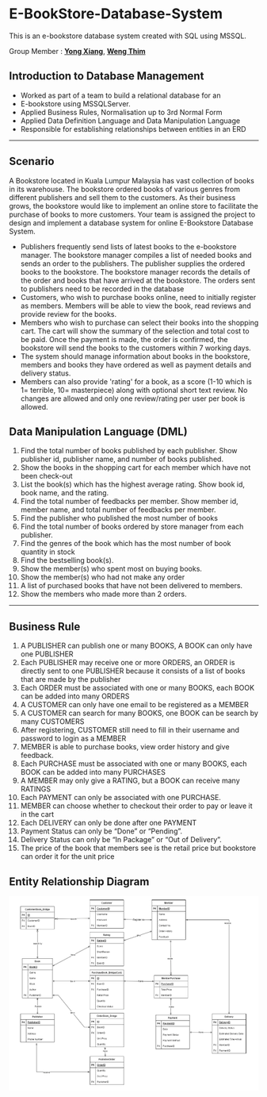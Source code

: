 # E-BookStore-Database-System

This is an e-bookstore database system created with SQL using MSSQL.

Group Member : <a href="https://github.com/AdaMC2212">**Yong Xiang**</a>, <a href="https://github.com/sebasdiii">**Weng Thim**</a> 

## Introduction to Database Management

- Worked as part of a team to build a relational database for an  
- E-bookstore using MSSQLServer. 
- Applied Business Rules, Normalisation up to 3rd Normal Form
- Applied Data Definition Language and Data Manipulation Language
- Responsible for establishing relationships between entities in an ERD

---

## Scenario

A Bookstore located in Kuala Lumpur Malaysia has vast collection of books in its warehouse. The bookstore ordered books of various genres from different publishers and sell them to the customers. As their business grows, the bookstore would like to implement an online store to facilitate the purchase of books to more customers. Your team is assigned the project to design and implement a database system for online E-Bookstore Database System. 


- Publishers frequently send lists of latest books to the e-bookstore manager. The bookstore manager compiles a list of needed books and sends an order to the publishers. The publisher supplies the ordered books to the bookstore. The bookstore manager records the details of the order and books that have arrived at the bookstore. The orders sent to publishers need to be recorded in the database 
- Customers, who wish to purchase books online, need to initially register as members. Members will be able to view the book, read reviews and provide review for the books.
- Members who wish to purchase can select their books into the shopping cart. The cart will show the summary of the selection and total cost to be paid. Once the payment is made, the order is confirmed, the bookstore will send the books to the customers within 7 working days.
- The system should manage information about books in the bookstore, members and books they have ordered as well as payment details and delivery status.
- Members can also provide 'rating' for a book, as a score (1-10 which is 1= terrible, 10= masterpiece) along with optional short text review. No changes are allowed and only one review/rating per user per book is allowed.

## Data Manipulation Language (DML)

1. Find the total number of books published by each publisher. Show publisher id, publisher name, and number of books published.
2. Show the books in the shopping cart for each member which have not been check-out
3. List the book(s) which has the highest average rating. Show book id, book name, and the rating.
4. Find the total number of feedbacks per member. Show member id, member name, and total number of feedbacks per member.
5. Find the publisher who published the most number of books
6. Find the total number of books ordered by store manager from each publisher.
7. Find the genres of the book which has the most number of book quantity in stock
8. Find the bestselling book(s).
9. Show the member(s) who spent most on buying books.
10. Show the member(s) who had not make any order
11. A list of purchased books that have not been delivered to members. 
12. Show the members who made more than 2 orders.

---

## Business Rule

1. A PUBLISHER can publish one or many BOOKS, A BOOK can only have one 
PUBLISHER  
2. Each PUBLISHER may receive one or more ORDERS, an ORDER is directly sent to 
one PUBLISHER because it consists of a list of books that are made by the publisher  
3. Each ORDER must be associated with one or many BOOKS, each BOOK can be added 
into many ORDERS  
4. A CUSTOMER can only have one email to be registered as a MEMBER  
5. A CUSTOMER can search for many BOOKS, one BOOK can be search by many 
CUSTOMERS 
6. After registering, CUSTOMER still need to fill in their username and password to login 
as a MEMBER  
7. MEMBER is able to purchase books, view order history and give feedback.  
8. Each PURCHASE must be associated with one or many BOOKS, each BOOK can be 
added into many PURCHASES 
9. A MEMBER may only give a RATING, but a BOOK can receive many RATINGS  
10. Each PAYMENT can only be associated with one PURCHASE.  
11. MEMBER can choose whether to checkout their order to pay or leave it in the cart 
12. Each DELIVERY can only be done after one PAYMENT  
13. Payment Status can only be “Done” or “Pending”.  
14. Delivery Status can only be “In Package” or “Out of Delivery”.  
15. The price of the book that members see is the retail price but bookstore can order it for 
the unit price

## Entity Relationship Diagram

![Entity Relationship Diagram for e-bookstore database system](ERD.png)
